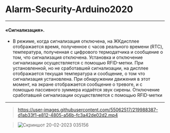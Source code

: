 # Alarm-Security-Arduino2020
---
 #### «Сигнализация».
* В режиме, когда сигнализация отключена, на ЖКдисплее отображается время, полученное с часов реального времени (RTC), температура, полученная с цифрового термодатчика и сообщение о том, что сигнализация отключена. Установка и отключение сигнализации осуществляется с помощью RFID-метки. При установленной, но не сработавшей сигнализации, на дисплее отображается текущая температура и сообщение, о том что  сигнализация установлена. При обнаружении движения в этот момент, на экране отображается сообщение о тревоге, и с помощью пассивного зуммера издаётся звук сирены. Отключение сработавшей сигнализации осуществляется с помощью RFID-метки
---
> https://user-images.githubusercontent.com/55062517/219988387-d1ab33f1-e812-4805-a56b-fc3a42de02d2.mp4

> ![Скриншот 20-02-2023 035156](https://user-images.githubusercontent.com/55062517/219988452-c4b36c05-6eb5-4918-851c-6db18856f639.jpg)
